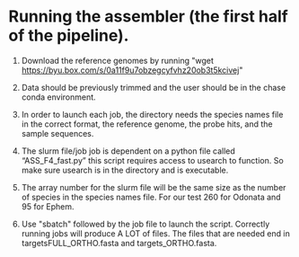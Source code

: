 # Running the assembler (the first half of the pipeline).

1. Download the reference genomes by running "wget https://byu.box.com/s/0a11f9u7obzegcyfvhz20ob3t5kcivej"

2. Data should be previously trimmed and the user should be in the chase conda environment.

3. In order to launch each job, the directory needs the species names file in the correct format, the reference genome, the probe hits, and the sample sequences.

4. The slurm file/job job is dependent on a python file called “ASS_F4_fast.py” this script requires access to usearch to function. So make sure usearch is in the directory and is executable.

5. The array number for the slurm file will be the same size as the number of species in the species names file. For our test 260 for Odonata and 95 for Ephem.

6. Use "sbatch" followed by the job file to launch the script. Correctly running jobs will produce A LOT of files. The files that are needed end in targetsFULL_ORTHO.fasta and targets_ORTHO.fasta.


